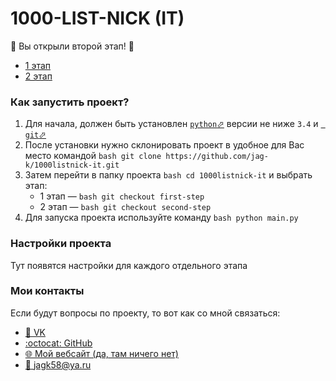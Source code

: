 # 1000-LIST-NICK (IT)
🎉 Вы открыли второй этап! 🎉

 - [1 этап](https://github.com/jag-k/1000listnick-it/tree/first-stage)
 - [2 этап](https://github.com/jag-k/1000listnick-it/tree/second-stage)

### Как запустить проект? 
1. Для начала, должен быть установлен [`python`⬀](https://www.python.org/downloads/) версии не ниже `3.4` и [` git`⬀](https://git-scm.com/downloads)
1. После установки нужно склонировать проект в удобное для Вас место командой ```bash
git clone https://github.com/jag-k/1000listnick-it.git```
1. Затем перейти в папку проекта ```bash
cd 1000listnick-it``` и выбрать этап:
    - 1 этап — ```bash
git checkout first-step```
    - 2 этап — ```bash
git checkout second-step```
1. Для запуска проекта используйте команду  ```bash
python main.py```

### Настройки проекта
Тут появятся настройки для каждого отдельного этапа


### Мои контакты
Если будут вопросы по проекту, то вот как со мной связаться: 
- [👥 VK](https://vk.com/jag.konon)
- [:octocat: GitHub](https://github.com/jag-k)
- [🌐 Мой вебсайт (да, там ничего нет)](https://jagk.ru)
- [📧 jagk58@ya.ru](mailto:jagk58@ya.ru)
